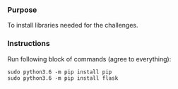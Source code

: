 ### Purpose

To install libraries needed for the challenges.

### Instructions

Run following block of commands (agree to everything):

```
sudo python3.6 -m pip install pip
sudo python3.6 -m pip install flask
```
